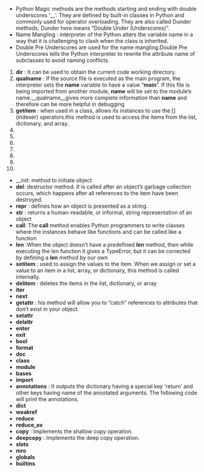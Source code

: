 - Python Magic methods are the methods starting and ending with double underscores ‘__’. They are defined by built-in classes in Python and commonly used for operator overloading. 
They are also called Dunder methods, Dunder here means “Double Under (Underscores)”.
- Name Mangling : interpreter of the Python alters the variable name in a way that it is challenging to clash when the class is inherited.
-  Double Pre Underscores are used for the name mangling.Double Pre Underscores tells the Python interpreter to rewrite the attribute name of subclasses to avoid naming conflicts.

1) __dir__ : It can be used to obtain the current code working directory.
2) __qualname__ : If the source file is executed as the main program, the interpreter sets the __name__ variable to have a value “__main__”. If this file is being imported from another module, __name__ will be set to the module’s name.__qualname__gives more complete information than __name__ and therefore can be more helpful in debugging
3)  __getitem__ : when used in a class, allows its instances to use the [] (indexer) operators.this method is used to access the items from the list, dictionary, and array.
4)
5)
6)
7)
8)
9)
10)

-  __init: method to initiate object
-  __del__: destructor method. It is called after an object’s garbage collection occurs, which happens after all references to the item have been destroyed.
-  __repr__ : defines how an object is presented as a string.
-  __str__ : returns a human-readable, or informal, string representation of an object
-  __call__: The __call__ method enables Python programmers to write classes where the instances behave like functions and can be called like a function
-  __len__ :When the object doesn’t have a predefined __len__ method, then while executing the len function it gives a TypeError, but it can be corrected by defining a __len__ method by our own
-  __setitem__ :  used to assign the values to the item. When we assign or set a value to an item in a list, array, or dictionary, this method is called internally.
-  __delitem__ :  deletes the items in the list, dictionary, or array
-  __iter__
-  __next__
-  __getattr__ : his method will allow you to “catch” references to attributes that don’t exist in your object.
-  __setattr__
-  __delattr__
-  __enter__
-  __exit__
-  __bool__
-  __format__
-  __doc__
-  __class__
-  __module__
-  __bases__
-  __import__
-  __annotations__ : It outputs the dictionary having a special key ‘return’ and other keys having name of the annotated arguments. The following code will print the annotations.
-  __dict__
-  __weakref__
-  __reduce__
-  __reduce_ex__
-  __copy__ :  Implements the shallow copy operation.
-  __deepcopy__ :  Implements the deep copy operation.
-  __slots__
-  __mro__
-  __globals__
-  __builtins__
